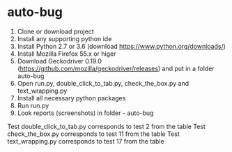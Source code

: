 # auto-bug

1. Clone or download project
2. Install any supporting python ide
3. Install Python 2.7 or 3.6 (download https://www.python.org/downloads/)
4. Install Mozilla Firefox 55.x or higer
5. Download Geckodriver 0.19.0 (https://github.com/mozilla/geckodriver/releases) and put in a folder auto-bug
6. Open run.py, double_click_to_tab.py, check_the_box.py and text_wrapping.py
7. Install all necessary python packages
8. Run run.py
9. Look reports (screenshots) in folder - auto-bug

Test double_click_to_tab.py corresponds to test 2 from the table
Test check_the_box.py corresponds to test 11 from the table
Test text_wrapping.py corresponds to test 17 from the table
